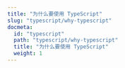```yaml
---
title: "为什么要使用 TypeScript"
slug: "typescript/why-typescript"
docmeta:
  id: "typescript"
  path: "typescript/why-typescript"
  title: "为什么要使用 TypeScript"
  weight: 1
---
```

